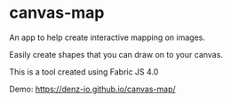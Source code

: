 # canvas-map

An app to help create interactive mapping on images.

Easily create shapes that you can draw on to your canvas.

This is a tool created using Fabric JS 4.0 

Demo: https://denz-io.github.io/canvas-map/

